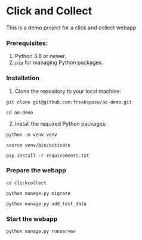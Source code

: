 # Click and Collect

This is a demo project for a click and collect webapp


### Prerequisites:

1. Python 3.8 or newer.
2. `pip` for managing Python packages.

### Installation

1. Clone the repository to your local machine:
```
git clone git@github.com:freakspace/ao-demo.git
```

```
cd ao-demo
```

2. Install the required Python packages:
```
python -m venv venv
```

```
source venv/bin/activate
```

```
pip install -r requirements.txt
```

### Prepare the webapp
```
cd clickcollect
```

```
python manage.py migrate
```

```
python manage.py add_test_data
```


### Start the webapp
```
python manage.py runserver
```

